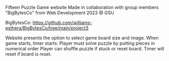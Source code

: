 Fifteen Puzzle Game website
Made in collaboration with group members "BigBytesCo"
from Web Development 2023 @ GSU

BigBytesCo: https://github.com/williams-esthera/BigBytesCo/tree/main/project3

Website presents the option to select game board size and image.
When game starts, timer starts.
Player must solve puzzle by putting pieces in numerical order
Player can shuffle puzzle if stuck or reset board. Timer will reset if board is reset.
